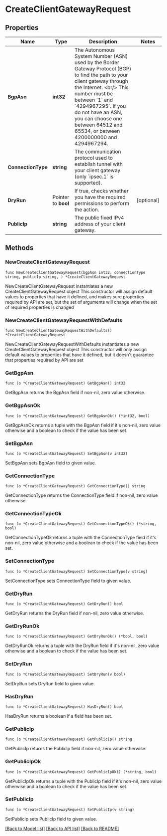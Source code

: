# CreateClientGatewayRequest

## Properties

Name | Type | Description | Notes
------------ | ------------- | ------------- | -------------
**BgpAsn** | **int32** | The Autonomous System Number (ASN) used by the Border Gateway Protocol (BGP) to find the path to your client gateway through the Internet. &lt;br/&gt; This number must be between &#x60;1&#x60; and &#x60;4294967295&#x60;. If you do not have an ASN, you can choose one between 64512 and 65534, or between 4200000000 and 4294967294. | 
**ConnectionType** | **string** | The communication protocol used to establish tunnel with your client gateway (only &#x60;ipsec.1&#x60; is supported). | 
**DryRun** | Pointer to **bool** | If true, checks whether you have the required permissions to perform the action. | [optional] 
**PublicIp** | **string** | The public fixed IPv4 address of your client gateway. | 

## Methods

### NewCreateClientGatewayRequest

`func NewCreateClientGatewayRequest(bgpAsn int32, connectionType string, publicIp string, ) *CreateClientGatewayRequest`

NewCreateClientGatewayRequest instantiates a new CreateClientGatewayRequest object
This constructor will assign default values to properties that have it defined,
and makes sure properties required by API are set, but the set of arguments
will change when the set of required properties is changed

### NewCreateClientGatewayRequestWithDefaults

`func NewCreateClientGatewayRequestWithDefaults() *CreateClientGatewayRequest`

NewCreateClientGatewayRequestWithDefaults instantiates a new CreateClientGatewayRequest object
This constructor will only assign default values to properties that have it defined,
but it doesn't guarantee that properties required by API are set

### GetBgpAsn

`func (o *CreateClientGatewayRequest) GetBgpAsn() int32`

GetBgpAsn returns the BgpAsn field if non-nil, zero value otherwise.

### GetBgpAsnOk

`func (o *CreateClientGatewayRequest) GetBgpAsnOk() (*int32, bool)`

GetBgpAsnOk returns a tuple with the BgpAsn field if it's non-nil, zero value otherwise
and a boolean to check if the value has been set.

### SetBgpAsn

`func (o *CreateClientGatewayRequest) SetBgpAsn(v int32)`

SetBgpAsn sets BgpAsn field to given value.


### GetConnectionType

`func (o *CreateClientGatewayRequest) GetConnectionType() string`

GetConnectionType returns the ConnectionType field if non-nil, zero value otherwise.

### GetConnectionTypeOk

`func (o *CreateClientGatewayRequest) GetConnectionTypeOk() (*string, bool)`

GetConnectionTypeOk returns a tuple with the ConnectionType field if it's non-nil, zero value otherwise
and a boolean to check if the value has been set.

### SetConnectionType

`func (o *CreateClientGatewayRequest) SetConnectionType(v string)`

SetConnectionType sets ConnectionType field to given value.


### GetDryRun

`func (o *CreateClientGatewayRequest) GetDryRun() bool`

GetDryRun returns the DryRun field if non-nil, zero value otherwise.

### GetDryRunOk

`func (o *CreateClientGatewayRequest) GetDryRunOk() (*bool, bool)`

GetDryRunOk returns a tuple with the DryRun field if it's non-nil, zero value otherwise
and a boolean to check if the value has been set.

### SetDryRun

`func (o *CreateClientGatewayRequest) SetDryRun(v bool)`

SetDryRun sets DryRun field to given value.

### HasDryRun

`func (o *CreateClientGatewayRequest) HasDryRun() bool`

HasDryRun returns a boolean if a field has been set.

### GetPublicIp

`func (o *CreateClientGatewayRequest) GetPublicIp() string`

GetPublicIp returns the PublicIp field if non-nil, zero value otherwise.

### GetPublicIpOk

`func (o *CreateClientGatewayRequest) GetPublicIpOk() (*string, bool)`

GetPublicIpOk returns a tuple with the PublicIp field if it's non-nil, zero value otherwise
and a boolean to check if the value has been set.

### SetPublicIp

`func (o *CreateClientGatewayRequest) SetPublicIp(v string)`

SetPublicIp sets PublicIp field to given value.



[[Back to Model list]](../README.md#documentation-for-models) [[Back to API list]](../README.md#documentation-for-api-endpoints) [[Back to README]](../README.md)


